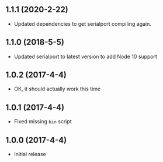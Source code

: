 ## 1.1.1 (2020-2-22)

- Updated dependencies to get serialport compiling again.

## 1.1.0 (2018-5-5)

- Updated serialport to latest version to add Node 10 support

## 1.0.2 (2017-4-4)

- OK, it should actually work this time

## 1.0.1 (2017-4-4)

- Fixed missing `bin` script

## 1.0.0 (2017-4-4)

- Initial release
